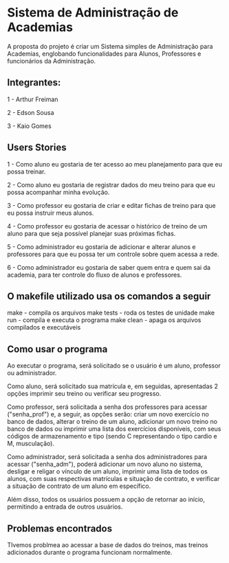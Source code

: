 # Sistema de Administração de Academias

A proposta do projeto é criar um Sistema simples de Administração para Academias, englobando funcionalidades
para Alunos, Professores e funcionários da Administração.

## Integrantes:

1 - Arthur Freiman

2 - Edson Sousa

3 - Kaio Gomes

## Users Stories

1 - Como aluno eu gostaria de ter acesso ao meu planejamento para que eu possa treinar.

2 - Como aluno eu gostaria de registrar dados do meu treino para que eu possa acompanhar minha evolução.

3 - Como professor eu gostaria de criar e editar fichas de treino para que eu possa instruir meus alunos.

4 - Como professor eu gostaria de acessar o histórico de treino de um aluno para que seja possível planejar suas próximas fichas.

5 - Como administrador eu gostaria de adicionar e alterar alunos e professores para que eu possa ter um controle sobre quem acessa a rede.

6 - Como administrador eu gostaria de saber quem entra e quem sai da academia, para ter controle do fluxo de alunos e professores.

## O makefile utilizado usa os comandos a seguir

make - compila os arquivos
make tests - roda os testes de unidade
make run - compila e executa o programa
make clean - apaga os arquivos compilados e executáveis

## Como usar o programa
Ao executar o programa, será solicitado se o usuário é um aluno, professor ou administrador.

Como aluno, será solicitado sua matrícula e, em seguidas, apresentadas 2 opções imprimir seu treino ou verificar seu progresso.

Como professor,  será solicitada a senha dos professores para acessar ("senha_prof") e, a seguir, as opções serão: criar um novo exercício no banco de dados, alterar o treino de um aluno, adicionar um novo treino no banco de dados ou imprimir uma lista dos exercícios disponíveis, com seus códigos de armazenamento e tipo (sendo C representando o tipo cardio e M, musculação).

Como administrador,  será solicitada a senha dos administradores para acessar ("senha_adm"), poderá adicionar um novo aluno no sistema, desligar e religar o vínculo de um aluno, imprimir uma lista de todos os alunos, com suas respectivas matrículas e situação de contrato, e verificar a situação de contrato de um aluno em específico.

Além disso, todos os usuários possuem a opção de retornar ao início,  permitindo a entrada de outros usuários.

## Problemas encontrados

TIvemos problmea ao acessar a base de dados do treinos, mas treinos adicionados durante o programa funcionam normalmente.

